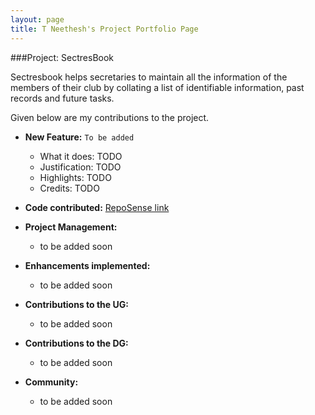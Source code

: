 ```yaml
---
layout: page
title: T Neethesh's Project Portfolio Page
---
```


###Project: SectresBook

Sectresbook helps secretaries to maintain all the information of the members of their club by collating a list
of identifiable information, past records and future tasks.

Given below are my contributions to the project.

* **New Feature:** `To be added`
  * What it does: TODO
  * Justification: TODO
  * Highlights: TODO
  * Credits: TODO

* **Code contributed:** [RepoSense link](https://nus-cs2103-ay2223s1.github.io/tp-dashboard/?search=w12&sort=groupTitle&sortWithin=title&timeframe=commit&mergegroup=&groupSelect=groupByRepos&breakdown=true&checkedFileTypes=docs~functional-code~test-code~other&since=2022-09-16&tabOpen=true&tabType=authorship&tabAuthor=Neethesh26&tabRepo=AY2223S1-CS2103T-W12-2%2Ftp%5Bmaster%5D&authorshipIsMergeGroup=false&authorshipFileTypes=docs&authorshipIsBinaryFileTypeChecked=false&authorshipIsIgnoredFilesChecked=false)
* **Project Management:**
  * to be added soon


* **Enhancements implemented:**
  * to be added soon


* **Contributions to the UG:**
  * to be added soon


* **Contributions to the DG:**
  * to be added soon


* **Community:**
  * to be added soon
